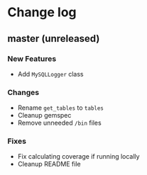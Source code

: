 # Change log

## master (unreleased)

### New Features

* Add `MySQLLogger` class

### Changes

* Rename `get_tables` to `tables`
* Cleanup gemspec
* Remove unneeded `/bin` files

### Fixes

* Fix calculating coverage if running locally
* Cleanup README file
